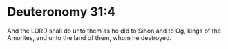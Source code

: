 # Deuteronomy 31:4

And the LORD shall do unto them as he did to Sihon and to Og, kings of the Amorites, and unto the land of them, whom he destroyed.